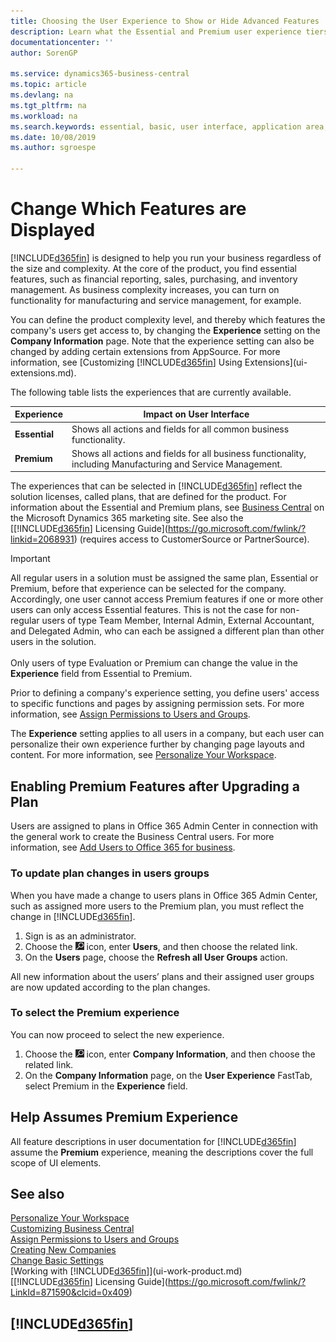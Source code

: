 ```yaml
---
title: Choosing the User Experience to Show or Hide Advanced Features | Microsoft Docs
description: Learn what the Essential and Premium user experience tiers mean for the user interface, application areas, and your company.
documentationcenter: ''
author: SorenGP

ms.service: dynamics365-business-central
ms.topic: article
ms.devlang: na
ms.tgt_pltfrm: na
ms.workload: na
ms.search.keywords: essential, basic, user interface, application area, experience
ms.date: 10/08/2019
ms.author: sgroespe

---
```

# Change Which Features are Displayed
[!INCLUDE[d365fin](includes/d365fin_md.md)] is designed to help you run your business regardless of the size and complexity. At the core of the product, you find essential features, such as financial reporting, sales, purchasing, and inventory management. As business complexity increases, you can turn on functionality for manufacturing and service management, for example.

You can define the product complexity level, and thereby which features the company's users get access to, by changing the **Experience** setting on the **Company Information** page. Note that the experience setting can also be changed by adding certain extensions from AppSource. For more information, see [Customizing [!INCLUDE[d365fin](includes/d365fin_md.md)] Using Extensions](ui-extensions.md).

The following table lists the experiences that are currently available.

| Experience | Impact on User Interface |
| --- | --- |
| **Essential** |Shows all actions and fields for all common business functionality.|
| **Premium** |Shows all actions and fields for all business functionality, including Manufacturing and Service Management.|

The experiences that can be selected in [!INCLUDE[d365fin](includes/d365fin_md.md)] reflect the solution licenses, called plans, that are defined for the product. For information about the Essential and Premium plans, see [Business Central](https://go.microsoft.com/fwlink/?linkid=870242) on the Microsoft Dynamics 365 marketing site. See also the [[!INCLUDE[d365fin](includes/d365fin_md.md)] Licensing Guide](https://go.microsoft.com/fwlink/?linkid=2068931) (requires access to CustomerSource or PartnerSource).

> [!IMPORTANT]  
> All regular users in a solution must be assigned the same plan, Essential or Premium, before that experience can be selected for the company. Accordingly, one user cannot access Premium features if one or more other users can only access Essential features. This is not the case for non-regular users of type Team Member, Internal Admin, External Accountant, and Delegated Admin, who can each be assigned a different plan than other users in the solution.<br /><br /> Only users of type Evaluation or Premium can change the value in the **Experience** field from Essential to Premium.

Prior to defining a company's experience setting, you define users' access to specific functions and pages by assigning permission sets. For more information, see [Assign Permissions to Users and Groups](ui-define-granular-permissions.md).

The **Experience** setting applies to all users in a company, but each user can personalize their own experience further by changing page layouts and content. For more information, see [Personalize Your Workspace](ui-personalization-user.md).

## Enabling Premium Features after Upgrading a Plan
Users are assigned to plans in Office 365 Admin Center in connection with the general work to create the Business Central users. For more information, see [Add Users to Office 365 for business](https://support.office.com/en-us/article/Add-users-to-Office-365-for-business-435ccec3-09dd-4587-9ebd-2f3cad6bc2bc).

### To update plan changes in users groups
When you have made a change to users plans in Office 365 Admin Center, such as assigned more users to the Premium plan, you must reflect the change in [!INCLUDE[d365fin](includes/d365fin_md.md)].

1. Sign is as an administrator.
2. Choose the ![Lightbulb that opens the Tell Me feature](media/ui-search/search_small.png "Tell me what you want to do") icon, enter **Users**, and then choose the related link.
3. On the **Users** page, choose the **Refresh all User Groups** action.

All new information about the users’ plans and their assigned user groups are now updated according to the plan changes.

### To select the Premium experience
You can now proceed to select the new experience.
1. Choose the ![Lightbulb that opens the Tell Me feature](media/ui-search/search_small.png "Tell me what you want to do") icon, enter **Company Information**, and then choose the related link.
2. On the **Company Information** page, on the **User Experience** FastTab, select Premium  in the **Experience** field.

## Help Assumes Premium Experience
All feature descriptions in user documentation for [!INCLUDE[d365fin](includes/d365fin_md.md)] assume the **Premium** experience, meaning the descriptions cover the full scope of UI elements.

## See also
[Personalize Your Workspace](ui-personalization-user.md)  
[Customizing Business Central](ui-customizing-overview.md)  
[Assign Permissions to Users and Groups](ui-define-granular-permissions.md)  
[Creating New Companies](about-new-company.md)  
[Change Basic Settings](ui-change-basic-settings.md)  
[Working with [!INCLUDE[d365fin](includes/d365fin_md.md)]](ui-work-product.md)  
[[!INCLUDE[d365fin](includes/d365fin_md.md)] Licensing Guide](https://go.microsoft.com/fwlink/?LinkId=871590&clcid=0x409)

## [!INCLUDE[d365fin](includes/free_trial_md.md)]  

